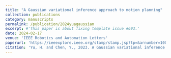 ```yaml
---
title: "A Gaussian variational inference approach to motion planning"
collection: publications
category: manuscripts
permalink: /publication/2024yuagaussian
excerpt: #'This paper is about fixing template issue #693.'
date: 2024-02-17
venue: 'IEEE Robotics and Automation Letters'
paperurl: 'https://ieeexplore.ieee.org/stamp/stamp.jsp?tp=&arnumber=10068240'
citation: 'Yu, H. and Chen, Y., 2023. A Gaussian variational inference approach to motion planning. IEEE Robotics and Automation Letters, 8(5), pp.2518-2525.'
---
```


